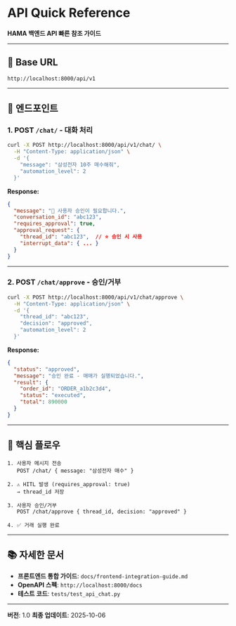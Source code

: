 # API Quick Reference

**HAMA 백엔드 API 빠른 참조 가이드**

---

## 🚀 **Base URL**

```
http://localhost:8000/api/v1
```

---

## 📡 **엔드포인트**

### **1. POST `/chat/`** - 대화 처리

```bash
curl -X POST http://localhost:8000/api/v1/chat/ \
  -H "Content-Type: application/json" \
  -d '{
    "message": "삼성전자 10주 매수해줘",
    "automation_level": 2
  }'
```

**Response:**
```json
{
  "message": "🔔 사용자 승인이 필요합니다.",
  "conversation_id": "abc123",
  "requires_approval": true,
  "approval_request": {
    "thread_id": "abc123",  // ⭐ 승인 시 사용
    "interrupt_data": { ... }
  }
}
```

---

### **2. POST `/chat/approve`** - 승인/거부

```bash
curl -X POST http://localhost:8000/api/v1/chat/approve \
  -H "Content-Type: application/json" \
  -d '{
    "thread_id": "abc123",
    "decision": "approved",
    "automation_level": 2
  }'
```

**Response:**
```json
{
  "status": "approved",
  "message": "승인 완료 - 매매가 실행되었습니다.",
  "result": {
    "order_id": "ORDER_a1b2c3d4",
    "status": "executed",
    "total": 890000
  }
}
```

---

## 🎯 **핵심 플로우**

```
1. 사용자 메시지 전송
   POST /chat/ { message: "삼성전자 매수" }

2. ⚠️ HITL 발생 (requires_approval: true)
   → thread_id 저장

3. 사용자 승인/거부
   POST /chat/approve { thread_id, decision: "approved" }

4. ✅ 거래 실행 완료
```

---

## 📚 **자세한 문서**

- **프론트엔드 통합 가이드**: `docs/frontend-integration-guide.md`
- **OpenAPI 스펙**: `http://localhost:8000/docs`
- **테스트 코드**: `tests/test_api_chat.py`

---

**버전**: 1.0
**최종 업데이트**: 2025-10-06
